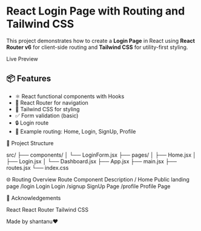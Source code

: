 # React Login Page with Routing and Tailwind CSS

This project demonstrates how to create a **Login Page** in React using **React Router v6** for client-side routing and **Tailwind CSS** for utility-first styling.

Live Preview


## 📦 Features

- ⚛️ React functional components with Hooks
- 🔀 React Router for navigation
- 🎨 Tailwind CSS for styling
- ✅ Form validation (basic)
- 🔒 Login route
- 🧭 Example routing: Home, Login, SignUp, Profile

📁 Project Structure

src/
├── components/
│   └── LoginForm.jsx
├── pages/
│   ├── Home.jsx
│   ├── Login.jsx
│   └── Dashboard.jsx
├── App.jsx
├── main.jsx
├── routes.jsx
└── index.css

🌐 Routing Overview
Route	Component	Description
/	Home	Public landing page
/login	Login	Login 
/signup SignUp Page
/profile Profile Page


🙌 Acknowledgements

React
React Router
Tailwind CSS

Made by shantanu❤️
